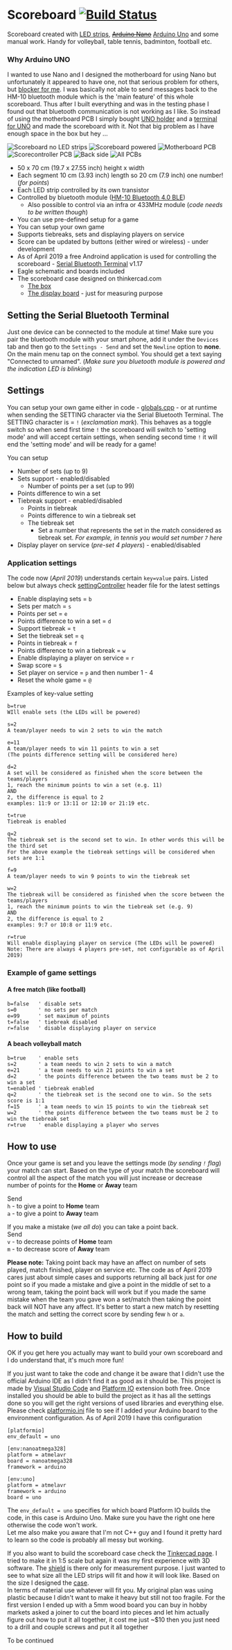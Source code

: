 # Scoreboard [![Build Status](https://travis-ci.org/PetLahev/Scoreboard.svg?branch=master)](https://travis-ci.org/PetLahev/Scoreboard)
Scoreboard created with [LED strips](https://www.amazon.com/FAVOLCANO-Waterproof-Feet%EF%BC%885M%EF%BC%89-Flexible-Lighting/dp/B012FFZP70/ref=sr_1_28_sspa?keywords=LED+Strips+red&qid=1554275786&s=gateway&sr=8-28-spons&psc=1), ~~[Arduino Nano](https://www.amazon.com/Arduino-A000005-ARDUINO-Nano/dp/B0097AU5OU/ref=sr_1_15?keywords=Arduino+Nano&qid=1554232867&s=gateway&sr=8-15)~~ [Arduino Uno](https://www.amazon.com/Arduino-A000066-ARDUINO-UNO-R3/dp/B008GRTSV6/ref=sr_1_3?keywords=arduino+UNO&qid=1555441457&s=gateway&sr=8-3) and some manual work. Handy for volleyball, table tennis, badminton, football etc.

### Why Arduino UNO
I wanted to use Nano and I designed the motherboard for using Nano but unfortunately it appeared to have one, not that serious problem for others,  but [blocker for me](https://stackoverflow.com/questions/55680065/arduino-nano-hm-10-module-not-receiving-data-on-mobile?noredirect=1#comment98070429_55680065). I was basically not able to send messages back to the HM-10 bluetooth module which is the 'main feature' of this whole scoreboard.
Thus after I built everything and was in the testing phase I found out that bluetooth communication is not working as I like. So instead of using the motherboard PCB I simply bought [UNO holder](https://store.arduino.cc/holder-type-uno) and a [terminal for UNO](https://www.amazon.com/Aideepen-Assembled-Prototype-Expansion-Bareboard/dp/B01JFQQXRS/ref=sr_1_3?keywords=arduino+UNO+terminal&qid=1555441354&s=gateway&sr=8-3) and made the scoreboard with it. Not that big problem as I have enough space in the box but hey ...

![Scoreboard no LED strips](https://github.com/PetLahev/Scoreboard/blob/master/images/Scoreboard_small.jpg) ![Scoreboard powered](https://github.com/PetLahev/Scoreboard/blob/master/images/Scoreboard_powered_small.jpg) ![Motherboard PCB](https://github.com/PetLahev/Scoreboard/blob/master/images/Motherboard.png) ![Scorecontroller PCB](https://github.com/PetLahev/Scoreboard/blob/master/images/Scorecontroller_board.png) ![Back side](https://github.com/PetLahev/Scoreboard/blob/master/images/Back_side.jpg) ![All PCBs](https://github.com/PetLahev/Scoreboard/blob/master/images/Boards.jpg)

* 50 x 70 cm (19.7 x 27.55 inch) height x width
* Each segment 10 cm (3.93 inch) length so 20 cm (7.9 inch) one number! (*for points*)
* Each LED strip controlled by its own transistor
* Controlled by bluetooth module ([HM-10 Bluetooth 4.0 BLE](https://www.amazon.com/DSD-TECH-Bluetooth-iBeacon-Arduino/dp/B06WGZB2N4/ref=sr_1_1_sspa?keywords=HM-10-Bluetooth&qid=1554232302&s=gateway&sr=8-1-spons&psc=1))
    * Also possible to control via an infra or 433MHz module (*code needs to be written though*)    
* You can use pre-defined setup for a game
* You can setup your own game
* Supports tiebreaks, sets and displaying players on service
* Score can be updated by buttons (either wired or wireless) - under development
* As of April 2019 a free Androind application is used for controlling the scoreboard - [Serial Bluetooth Terminal](https://play.google.com/store/apps/details?id=de.kai_morich.serial_bluetooth_terminal&hl=en_US) v1.17
* Eagle schematic and boards included
* The scoreboard case designed on thinkercad.com
    * [The box](https://www.tinkercad.com/things/gNmK0jQ22qv)
    * [The display board](https://www.tinkercad.com/things/9Don7XhJEvx) - just for measuring purpose

## Setting the Serial Bluetooth Terminal
Just one device can be connected to the module at time!
Make sure you pair the bluetooth module with your smart phone, add it under the `Devices` tab and then go to the `Settings - Send` and set the `Newline` option to **none**. On the main menu tap on the connect symbol. You should get a text saying "Connected to unnamed". (*Make sure you bluetooth module is powered and the indication LED is blinking*)

## Settings
You can setup your own game either in code - [globals.cpp](/Arduino/Scoreboard/src/globals.cpp) - or at runtime when sending the SETTING character via the Serial Bluetooth Terminal. The SETTING character is = `!` (*exclamation mark*). This behaves as a toggle switch so when send first time `!` the scoreboard will switch to 'setting mode' and will accept certain settings, when sending second time `!` it will end the 'setting mode' and will be ready for a game!

You can setup
* Number of sets (up to 9)
* Sets support - enabled/disabled
    * Number of points per a set (up to 99)
* Points difference to win a set
* Tiebreak support - enabled/disabled
    * Points in tiebreak
    * Points difference to win a tiebreak set
    * The tiebreak set
        * Set a number that represents the set in the match considered as tiebreak set. *For example, in tennis you would set number `7` here*
* Display player on service (*pre-set 4 players*) - enabled/disabled

### Application settings
The code now (*April 2019*) understands certain `key=value` pairs. Listed below but always check [settingController](/Arduino/Scoreboard/src/settingController.h) header file for the latest settings
* Enable displaying sets = `b`
* Sets per match = `s`
* Points per set = `e`
* Points difference to win a set = `d`
* Support tiebreak = `t`    
* Set the tiebreak set = `q`
* Points in tiebreak = `f`
* Points difference to win a tiebreak = `w`
* Enable displaying a player on service = `r`
* Swap score = `$`
* Set player on service = `p` and then number 1 - 4
* Reset the whole game = `@`

Examples of key-value setting

    b=true
    WIll enable sets (the LEDs will be powered)

    s=2
    A team/player needs to win 2 sets to win the match

    e=11
    A team/player needs to win 11 points to win a set
    (The points difference setting will be considered here)

    d=2
    A set will be considered as finished when the score between the teams/players
    1, reach the minimum points to win a set (e.g. 11)
    AND
    2, the difference is equal to 2
    examples: 11:9 or 13:11 or 12:10 or 21:19 etc.

    t=true
    Tiebreak is enabled

    q=2
    The tiebreak set is the second set to win. In other words this will be the third set
    For the above example the tiebreak settings will be considered when sets are 1:1

    f=9
    A team/player needs to win 9 points to win the tiebreak set

    w=2
    The tiebreak will be considered as finished when the score between the teams/players
    1, reach the minimum points to win the tiebreak set (e.g. 9)
    AND
    2, the difference is equal to 2
    examples: 9:7 or 10:8 or 11:9 etc.
    
    r=true
    Will enable displaying player on service (The LEDs will be powered)
    Note: There are always 4 players pre-set, not configurable as of April 2019)

### Example of game settings
#### A free match (like football)
    b=false   ' disable sets
    s=0       ' no sets per match  
    e=99      ' set maximum of points
    t=false   ' tiebreak disabled
    r=false   ' disable displaying player on service

#### A beach volleyball match
    b=true    ' enable sets
    s=2       ' a team needs to win 2 sets to win a match
    e=21      ' a team needs to win 21 points to win a set
    d=2       ' the points difference between the two teams must be 2 to win a set
    t=enabled ' tiebreak enabled
    q=2       ' the tiebreak set is the second one to win. So the sets score is 1:1
    f=15      ' a team needs to win 15 points to win the tiebreak set
    w=2       ' the points difference between the two teams must be 2 to win the tiebreak set
    r=true    ' enable displaying a player who serves

## How to use
Once your game is set and you leave the settings mode (*by sending `!` flag*) your match can start. Based on the type of your match the scoreboard will control all the aspect of the match you will just increase or decrease number of points for the **Home** or **Away** team

Send  
`h` - to give a point to **Home** team  
`a` - to give a point to **Away** team

If you make a mistake (*we all do*) you can take a point back.  
Send  
`v` - to decrease points of **Home** team  
`m` - to decrease score of **Away** team

**Please note:** Taking point back may have an affect on number of sets played, match finished, player on service etc. The code as of April 2019 cares just about simple cases and supports returning all back just for *one* point so if you made a mistake and give a point in the middle of set to a wrong team, taking the point back will work but if you made the same mistake when the team you gave won a set/match then taking the point back will NOT have any affect. It's better to start a new match by resetting the match and setting the correct score by sending few `h` or `a`.

## How to build
OK if you get here you actually may want to build your own scoreboard and I do understand that, it's much more fun!

If you just want to take the code and change it be aware that I didn't use the official Arduino IDE as I didn't find it as good as it should be. This project is made by [Visual Studio Code](https://code.visualstudio.com/) and [Platform IO](https://platformio.org/) extension both free. Once installed you should be able to build the project as it has all the settings done so you will get the right versions of used libraries and everything else. Please check [platformio.ini](/Arduino/platformio.ini) file to see if I added your Arduino board to the environment configuration. As of April 2019 I have this configuration

    [platformio]
    env_default = uno

    [env:nanoatmega328]
    platform = atmelavr
    board = nanoatmega328
    framework = arduino

    [env:uno]
    platform = atmelavr
    framework = arduino
    board = uno

The `env_default = uno` specifies for which board Platform IO builds the code, in this case is Arduino Uno. Make sure you have the right one here otherwise the code won't work.  
Let me also make you aware that I'm not C++ guy and I found it pretty hard to learn so the code is probably all messy but working.

If you also want to build the scoreboard case check the [Tinkercad page](https://www.tinkercad.com/things/gNmK0jQ22qv). I tried to make it in 1:5 scale but again it was my first experience with 3D software. The [shield](https://www.tinkercad.com/things/9Don7XhJEvx) is there only for measurement purpose. I just wanted to see to what size all the LED strips will fit and how it will look like. Based on the size I designed the [case](https://www.tinkercad.com/things/gNmK0jQ22qv).  
In terms of material use whatever will fit you. My original plan was using plastic because I didn't want to make it heavy but still not too fragile. For the first version I ended up with a 5mm wood board you can buy in hobby markets asked a joiner to cut the board into pieces and let him actually figure out how to put it all together, it cost me just ~$10 then you just need to a drill and couple screws and put it all together

To be continued